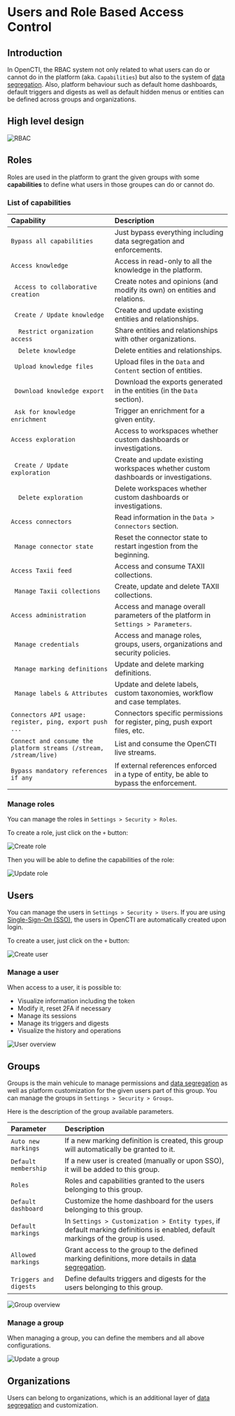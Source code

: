 # Users and Role Based Access Control

## Introduction

In OpenCTI, the RBAC system not only related to what users can do or cannot do in the platform (aka. `Capabilities`) but also to the system of [data segregation](segregation.md). Also, platform behaviour such as default home dashboards, default triggers and digests as well as default hidden menus or entities can be defined across groups and organizations.

## High level design

![RBAC](assets/rbac.png)

## Roles 

Roles are used in the platform to grant the given groups with some **capabilities** to define what users in those groupes can do or cannot do.

### List of capabilities

| Capability                                                          | Description                                                                             |
| :------------------------------------------------------------------ | :-------------------------------------------------------------------------------------- |
| `Bypass all capabilities`                                           | Just bypass everything including data segregation and enforcements.                     |
| `Access knowledge`                                                  | Access in read-only to all the knowledge in the platform.                               |
| &nbsp;&nbsp;`Access to collaborative creation`                      | Create notes and opinions (and modify its own) on entities and relations.               |
| &nbsp;&nbsp;`Create / Update knowledge`                             | Create and update existing entities and relationships.                                  |
| &nbsp;&nbsp;&nbsp;&nbsp;`Restrict organization access`              | Share entities and relationships with other organizations.                              |
| &nbsp;&nbsp;&nbsp;&nbsp;`Delete knowledge`                          | Delete entities and relationships.                                                      |
| &nbsp;&nbsp;`Upload knowledge files`                                | Upload files in the `Data` and `Content` section of entities.                           |
| &nbsp;&nbsp;`Download knowledge export`                             | Download the exports generated in the entities (in the `Data` section).                 |
| &nbsp;&nbsp;`Ask for knowledge enrichment`                          | Trigger an enrichment for a given entity.                                               |
| `Access exploration`                                                | Access to workspaces whether custom dashboards or investigations.                       |
| &nbsp;&nbsp;`Create / Update exploration`                           | Create and update existing workspaces whether custom dashboards or investigations.      |
| &nbsp;&nbsp;&nbsp;&nbsp;`Delete exploration`                        | Delete workspaces whether custom dashboards or investigations.                          |
| `Access connectors`                                                 | Read information in the `Data > Connectors` section.                                    |
| &nbsp;&nbsp;`Manage connector state`                                | Reset the connector state to restart ingestion from the beginning.                      |
| `Access Taxii feed`                                                 | Access and consume TAXII collections.                                                   |
| &nbsp;&nbsp;`Manage Taxii collections`                              | Create, update and delete TAXII collections.                                            |
| `Access administration`                                             | Access and manage overall parameters of the platform in `Settings > Parameters`.        |
| &nbsp;&nbsp;`Manage credentials`                                    | Access and manage roles, groups, users, organizations and security policies.            |
| &nbsp;&nbsp;`Manage marking definitions`                            | Update and delete marking definitions.                                                  |
| &nbsp;&nbsp;`Manage labels & Attributes`                            | Update and delete labels, custom taxonomies, workflow and case templates.               |
| `Connectors API usage: register, ping, export push ...`             | Connectors specific permissions for register, ping, push export files, etc.             |
| `Connect and consume the platform streams (/stream, /stream/live)`  | List and consume the OpenCTI live streams.                                              |
| `Bypass mandatory references if any`                                | If external references enforced in a type of entity, be able to bypass the enforcement. |


### Manage roles

You can manage the roles in `Settings > Security > Roles`.

To create a role, just click on the `+` button:

![Create role](assets/create-role.png)

Then you will be able to define the capabilities of the role:

![Update role](assets/update-role.png)

## Users

You can manage the users in `Settings > Security > Users`. If you are using [Single-Sign-On (SSO)](../deployment/authentication.md), the users in OpenCTI are automatically created upon login.

To create a user, just click on the `+` button:

![Create user](assets/create-user.png)

### Manage a user

When access to a user, it is possible to:

* Visualize information including the token
* Modify it, reset 2FA if necessary
* Manage its sessions
* Manage its triggers and digests
* Visualize the history and operations

![User overview](assets/user-overview.png)

## Groups

Groups is the main vehicule to manage permissions and [data segregation](segregation.md) as well as platform customization for the given users part of this group. You can manage the groups in `Settings > Security > Groups`.

Here is the description of the group available parameters.

| Parameter                                                         | Description                                                                                                                     |
| :---------------------------------------------------------------- | :------------------------------------------------------------------------------------------------------------------------------ |
| `Auto new markings`                                               | If a new marking definition is created, this group will automatically be granted to it.                                         |
| `Default membership`                                              | If a new user is created (manually or upon SSO), it will be added to this group.                                                |
| `Roles`                                                           | Roles and capabilities granted to the users belonging to this group.                                                            |
| `Default dashboard`                                               | Customize the home dashboard for the users belonging to this group.                                                             |
| `Default markings`                                                | In `Settings > Customization > Entity types`, if default marking definitions is enabled, default markings of the group is used. |
| `Allowed markings`                                                | Grant access to the group to the defined marking definitions, more details in [data segregation](segregation.md).               |
| `Triggers and digests`                                            | Define defaults triggers and digests for the users belonging to this group.                                                     |

![Group overview](assets/group-overview.png)

### Manage a group

When managing a group, you can define the members and all above configurations.

![Update a group](assets/update-group.png)

## Organizations

Users can belong to organizations, which is an additional layer of [data segregation](segregation.md) and customization.